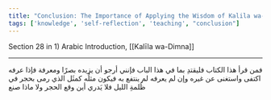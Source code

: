 ```yaml
---
title: "Conclusion: The Importance of Applying the Wisdom of Kalila wa-Dimna"
tags: ['knowledge', 'self-reflection', 'teaching', "conclusion"]
---
```


 Section 28 in 1) Arabic Introduction, [[Kalīla wa-Dimna]]

---
فمن قرأ هذا الكتاب فليقتدِ بما في هذا الباب فإنني أرجو أن يزيده بصرًا ومعرفة فإذا عرفه اكتفى واستغنى عن غيره وإن لم يعرفه لم ينتفع به فيكون مثلُه كمثَل الذي رمى بحجر في ظُلمةِ الليل فلا يَدري أين وقع الحجر ولا ماذا صنع
